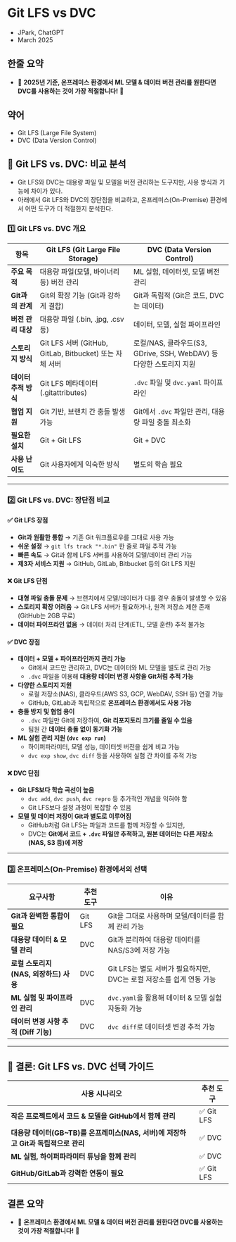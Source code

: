 # Git LFS vs DVC

- JPark, ChatGPT 
- March 2025

## 한줄 요약
- 🚀 __2025년 기준, 온프레미스 환경에서 ML 모델 & 데이터 버전 관리를 원한다면 DVC를 사용하는 것이 가장 적절합니다!__ 🎯


## 약어
- Git LFS (Large File System)
- DVC (Data Version Control)


## 📌 Git LFS vs. DVC: 비교 분석

- Git LFS와 DVC는 대용량 파일 및 모델을 버전 관리하는 도구지만, 사용 방식과 기능에 차이가 있다.
- 아래에서 Git LFS와 DVC의 장단점을 비교하고, 온프레미스(On-Premise) 환경에서 어떤 도구가 더 적절한지 분석한다.


### 1️⃣ Git LFS vs. DVC 개요

| **항목**         | **Git LFS (Git Large File Storage)** | **DVC (Data Version Control)** |
|------------------|-------------------------------------|--------------------------------|
| **주요 목적**   | 대용량 파일(모델, 바이너리 등) 버전 관리 | ML 실험, 데이터셋, 모델 버전 관리 |
| **Git과의 관계** | Git의 확장 기능 (Git과 강하게 결합) | Git과 독립적 (Git은 코드, DVC는 데이터) |
| **버전 관리 대상** | 대용량 파일 (.bin, .jpg, .csv 등) | 데이터, 모델, 실험 파이프라인 |
| **스토리지 방식** | Git LFS 서버 (GitHub, GitLab, Bitbucket) 또는 자체 서버 | 로컬/NAS, 클라우드(S3, GDrive, SSH, WebDAV) 등 다양한 스토리지 지원 |
| **데이터 추적 방식** | Git LFS 메타데이터 (.gitattributes) | `.dvc` 파일 및 `dvc.yaml` 파이프라인 |
| **협업 지원** | Git 기반, 브랜치 간 충돌 발생 가능 | Git에서 `.dvc` 파일만 관리, 대용량 파일 충돌 최소화 |
| **필요한 설치** | Git + Git LFS | Git + DVC |
| **사용 난이도** | Git 사용자에게 익숙한 방식 | 별도의 학습 필요 |

---

### 2️⃣ Git LFS vs. DVC: 장단점 비교

#### ✅ Git LFS 장점
- **Git과 원활한 통합** → 기존 Git 워크플로우를 그대로 사용 가능
- **쉬운 설정** → `git lfs track "*.bin"` 한 줄로 파일 추적 가능
- **빠른 속도** → Git과 함께 LFS 서버를 사용하여 모델/데이터 관리 가능
- **제3자 서비스 지원** → GitHub, GitLab, Bitbucket 등의 Git LFS 지원

#### ❌ Git LFS 단점
- **대형 파일 충돌 문제** → 브랜치에서 모델/데이터가 다를 경우 충돌이 발생할 수 있음
- **스토리지 확장 어려움** → Git LFS 서버가 필요하거나, 원격 저장소 제한 존재 (GitHub는 2GB 무료)
- **데이터 파이프라인 없음** → 데이터 처리 단계(ETL, 모델 훈련) 추적 불가능

#### ✅ DVC 장점
- **데이터 + 모델 + 파이프라인까지 관리 가능**  
  - Git에서 코드만 관리하고, DVC는 데이터와 ML 모델을 별도로 관리 가능  
  - `.dvc` 파일을 이용해 **대용량 데이터 변경 사항을 Git처럼 추적 가능**
- **다양한 스토리지 지원**  
  - 로컬 저장소(NAS), 클라우드(AWS S3, GCP, WebDAV, SSH 등) 연결 가능  
  - GitHub, GitLab과 독립적으로 **온프레미스 환경에서도 사용 가능**
- **충돌 방지 및 협업 용이**  
  - `.dvc` 파일만 Git에 저장하여, **Git 리포지토리 크기를 줄일 수 있음**  
  - 팀원 간 **데이터 충돌 없이 동기화 가능**
- **ML 실험 관리 지원 (`dvc exp run`)**  
  - 하이퍼파라미터, 모델 성능, 데이터셋 버전을 쉽게 비교 가능  
  - `dvc exp show`, `dvc diff` 등을 사용하여 실험 간 차이를 추적 가능

#### ❌ DVC 단점
- **Git LFS보다 학습 곡선이 높음**  
  - `dvc add`, `dvc push`, `dvc repro` 등 추가적인 개념을 익혀야 함  
  - Git LFS보다 설정 과정이 복잡할 수 있음
- **모델 및 데이터 저장이 Git과 별도로 이루어짐**  
  - GitHub처럼 Git LFS는 파일과 코드를 함께 저장할 수 있지만,  
  - DVC는 **Git에서 코드 + `.dvc` 파일만 추적하고, 원본 데이터는 다른 저장소(NAS, S3 등)에 저장**

---

### 3️⃣ 온프레미스(On-Premise) 환경에서의 선택

| **요구사항** | **추천 도구** | **이유** |
|-------------|--------------|---------|
| **Git과 완벽한 통합이 필요** | Git LFS | Git을 그대로 사용하며 모델/데이터를 함께 관리 가능 |
| **대용량 데이터 & 모델 관리** | DVC | Git과 분리하여 대용량 데이터를 NAS/S3에 저장 가능 |
| **로컬 스토리지 (NAS, 외장하드) 사용** | DVC | Git LFS는 별도 서버가 필요하지만, DVC는 로컬 저장소를 쉽게 연동 가능 |
| **ML 실험 및 파이프라인 관리** | DVC | `dvc.yaml`을 활용해 데이터 & 모델 실험 자동화 가능 |
| **데이터 변경 사항 추적 (Diff 기능)** | DVC | `dvc diff`로 데이터셋 변경 추적 가능 |

---

## 🚀 결론: Git LFS vs. DVC 선택 가이드

| 사용 시나리오 | 추천 도구 |
|--------------|---------|
| **작은 프로젝트에서 코드 & 모델을 GitHub에서 함께 관리** | ✅ Git LFS |
| **대용량 데이터(GB~TB)를 온프레미스(NAS, 서버)에 저장하고 Git과 독립적으로 관리** | ✅ DVC |
| **ML 실험, 하이퍼파라미터 튜닝을 함께 관리** | ✅ DVC |
| **GitHub/GitLab과 강력한 연동이 필요** | ✅ Git LFS |

## 결론 요약
- 🚀 __온프레미스 환경에서 ML 모델 & 데이터 버전 관리를 원한다면 DVC를 사용하는 것이 가장 적절합니다!__ 🎯

